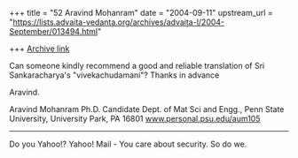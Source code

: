 +++
title = "52 Aravind Mohanram"
date = "2004-09-11"
upstream_url = "https://lists.advaita-vedanta.org/archives/advaita-l/2004-September/013494.html"

+++
[Archive link](https://lists.advaita-vedanta.org/archives/advaita-l/2004-September/013494.html)

Can someone kindly recommend a good and reliable translation of Sri Sankaracharya's "vivekachudamani"? Thanks in advance

Aravind.



Aravind Mohanram
Ph.D. Candidate
Dept. of Mat Sci and Engg.,
Penn State University,
University Park, PA 16801
www.personal.psu.edu/aum105





---------------------------------
Do you Yahoo!?
Yahoo! Mail - You care about security. So do we.

